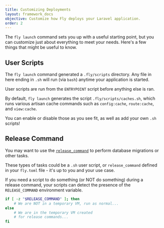 ```yaml
---
title: Customizing Deployments
layout: framework_docs
objective: Customize how Fly deploys your Laravel application.
order: 2
---
```


The `fly launch` command sets you up with a useful starting point, but you can customize just about everything to meet your needs. Here's a few things that might be useful to know.

## User Scripts

The `fly launch` command generated a `.fly/scripts` directory. Any file in here ending in `.sh` will run (via `bash`) anytime your application is started.

User scripts are run from the `ENTRYPOINT` script before anything else is ran.

By default, `fly launch` generates the script `.fly/scripts/caches.sh`, which runs various artisan cache commands such as `config:cache`, `route:cache`, and `view:cache`.

You can enable or disable those as you see fit, as well as add your own `.sh` scripts!

## Release Command

You may want to use the [`release_command`](/docs/reference/configuration/#the-deploy-section) to perform database migrations or other tasks. 

These types of tasks could be a `.sh` user script, or `release_command` defined in your `fly.toml` file - it's up to you and your use case.

If you need a script to do something (or NOT do something) during a release command, your scripts can detect the presence of the `RELEASE_COMMAND` environment variable.

```bash
if [ -z "$RELEASE_COMMAND" ]; then
    # We are NOT in a temporary VM, run as normal...
else
    # We are in the temporary VM created
    # for release commands...
fi
```
